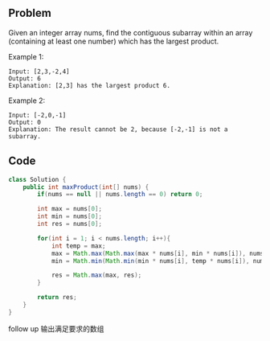 ## Problem

Given an integer array nums, find the contiguous subarray within an array (containing at least one number) which has the largest product.

Example 1:

```
Input: [2,3,-2,4]
Output: 6
Explanation: [2,3] has the largest product 6.
```

Example 2:

```
Input: [-2,0,-1]
Output: 0
Explanation: The result cannot be 2, because [-2,-1] is not a subarray.
```

## Code

```java
class Solution {
    public int maxProduct(int[] nums) {
        if(nums == null || nums.length == 0) return 0;

        int max = nums[0];
        int min = nums[0];
        int res = nums[0];

        for(int i = 1; i < nums.length; i++){
            int temp = max;
            max = Math.max(Math.max(max * nums[i], min * nums[i]), nums[i]);
            min = Math.min(Math.min(min * nums[i], temp * nums[i]), nums[i]);

            res = Math.max(max, res);
        }

        return res;
    }
}
```

follow up 输出满足要求的数组
